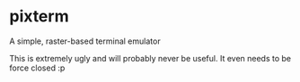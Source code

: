 # pixterm
A simple, raster-based terminal emulator

This is extremely ugly and will probably never be useful. It even needs to be force closed :p
